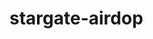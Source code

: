 # stargate-airdop



[](https://github.com/rekt-lord/stargate-airdop/blob/main/Untitled.png?raw=true)
